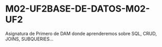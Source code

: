 # M02-UF2BASE-DE-DATOS-M02-UF2
Asignatura de Primero de DAM donde aprenderemos sobre SQL, CRUD, JOINS, SUBQUERIES...

